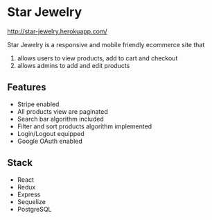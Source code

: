 # Star Jewelry

http://star-jewelry.herokuapp.com/

Star Jewelry is a responsive and mobile friendly ecommerce site that

1.  allows users to view products, add to cart and checkout
2.  allows admins to add and edit products

## Features

* Stripe enabled
* All products view are paginated
* Search bar algorithm included
* Filter and sort products algorithm implemented
* Login/Logout equipped
* Google OAuth enabled

## Stack

* React
* Redux
* Express
* Sequelize
* PostgreSQL
